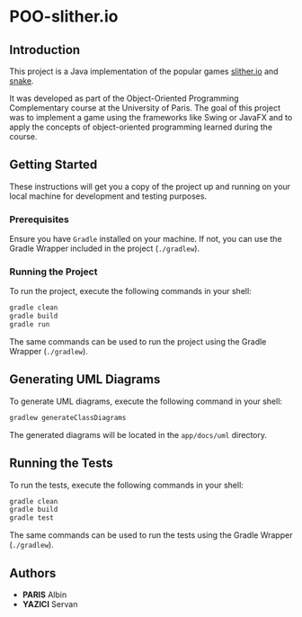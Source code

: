 # POO-slither.io

## Introduction

This project is a Java implementation of the popular games [slither.io](https://en.wikipedia.org/wiki/Slither.io) and [snake](https://en.wikipedia.org/wiki/Snake_(video_game_genre)). 

It was developed as part of the Object-Oriented Programming Complementary course at the University of Paris. The goal of this project was to implement a game using the frameworks like Swing or JavaFX and to apply the concepts of object-oriented programming learned during the course.

## Getting Started

These instructions will get you a copy of the project up and running on your local machine for development and testing purposes.

### Prerequisites

Ensure you have `Gradle` installed on your machine. If not, you can use the Gradle Wrapper included in the project (`./gradlew`).

### Running the Project

To run the project, execute the following commands in your shell:

```bash
gradle clean
gradle build
gradle run
```

The same commands can be used to run the project using the Gradle Wrapper (`./gradlew`).

## Generating UML Diagrams

To generate UML diagrams, execute the following command in your shell:

```bash
gradlew generateClassDiagrams
```

The generated diagrams will be located in the `app/docs/uml` directory.

## Running the Tests

To run the tests, execute the following commands in your shell:

```bash
gradle clean
gradle build
gradle test
```

The same commands can be used to run the tests using the Gradle Wrapper (`./gradlew`).

## Authors

- **PARIS** Albin
- **YAZICI** Servan
